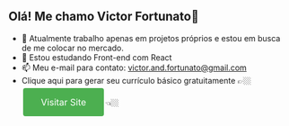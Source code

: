 ## Olá! Me chamo Victor Fortunato👋

- 🔭 Atualmente trabalho apenas em projetos próprios e estou em busca de me colocar no mercado.
- 🌱 Estou estudando Front-end com React
- 📫 Meu e-mail para contato: victor.and.fortunato@gmail.com
- Clique aqui para gerar seu currículo básico gratuitamente 👉🏼<a href="https://victorfort.github.io/GeraCurriculo/" style="background-color: #4CAF50; border: none; color: white; padding: 15px 32px; text-align: center; text-decoration: none; display: inline-block; font-size: 16px; margin: 4px 2px; cursor: pointer; border-radius: 4px;">Visitar Site</a>👈🏼
